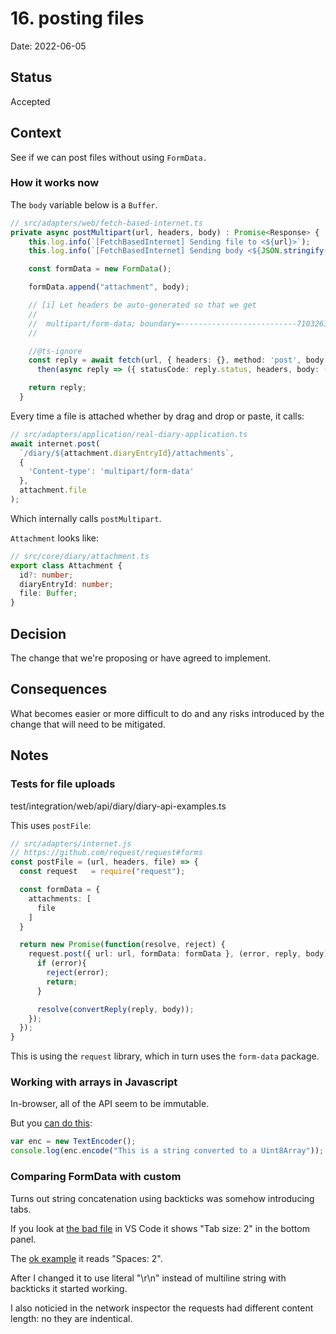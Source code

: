 # 16. posting files

Date: 2022-06-05

## Status

Accepted

## Context

See if we can post files without using `FormData.`

### How it works now

The `body` variable below is a `Buffer`. 

```ts
// src/adapters/web/fetch-based-internet.ts
private async postMultipart(url, headers, body) : Promise<Response> {
    this.log.info(`[FetchBasedInternet] Sending file to <${url}>`);
    this.log.info(`[FetchBasedInternet] Sending body <${JSON.stringify(body, null, 2)}>`);

    const formData = new FormData();

    formData.append("attachment", body);

    // [i] Let headers be auto-generated so that we get
    //
    //  multipart/form-data; boundary=--------------------------710326324172122735427581
    //

    //@ts-ignore
    const reply = await fetch(url, { headers: {}, method: 'post', body: formData }).
      then(async reply => ({ statusCode: reply.status, headers, body: (await reply.text()) }));

    return reply;
  }

```

Every time a file is attached whether by drag and drop or paste, it calls:

```ts
// src/adapters/application/real-diary-application.ts
await internet.post(
  `/diary/${attachment.diaryEntryId}/attachments`, 
  {
    'Content-type': 'multipart/form-data'
  }, 
  attachment.file
);
```


Which internally calls `postMultipart`.

`Attachment` looks like: 

```ts
// src/core/diary/attachment.ts
export class Attachment {
  id?: number;
  diaryEntryId: number;
  file: Buffer;
}
```

## Decision

The change that we're proposing or have agreed to implement.

## Consequences

What becomes easier or more difficult to do and any risks introduced by the change that will need to be mitigated.

## Notes

### Tests for file uploads

test/integration/web/api/diary/diary-api-examples.ts

This uses `postFile`:

```ts
// src/adapters/internet.js
// https://github.com/request/request#forms
const postFile = (url, headers, file) => {
  const request   = require("request");

  const formData = {
    attachments: [
      file
    ]
  }

  return new Promise(function(resolve, reject) {
    request.post({ url: url, formData: formData }, (error, reply, body) => {
      if (error){
        reject(error);
        return;
      }

      resolve(convertReply(reply, body));
    });  
  });
}
```

This is using the `request` library, which in turn uses the `form-data` package.

### Working with arrays in Javascript

In-browser, all of the API seem to be immutable.

But you [can do this](https://stackoverflow.com/questions/6965107/converting-between-strings-and-arraybuffers):

```js
var enc = new TextEncoder();
console.log(enc.encode("This is a string converted to a Uint8Array"));
```

### Comparing FormData with custom

Turns out string concatenation using backticks was somehow introducing tabs.

If you look at [the bad file](./assets/0016/001/unexpected-end) in VS Code it shows "Tab size: 2" in the bottom panel.

The [ok example](./assets/0016/001/ok) it reads "Spaces: 2".

After I changed it to use literal "\r\n" instead of multiline string with backticks it started working.

I also noticied in the network inspector the requests had different content length: no they are indentical.


